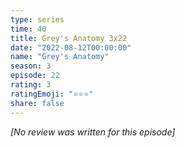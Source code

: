```yaml
---
type: series
time: 40
title: Grey's Anatomy 3x22
date: "2022-08-12T00:00:00"
name: "Grey's Anatomy"
season: 3
episode: 22
rating: 3
ratingEmoji: "⭐️⭐️⭐️"
share: false
---
```


_[No review was written for this episode]_
